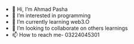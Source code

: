 - 👋 Hi, I’m Ahmad Pasha
- 👀 I’m interested in programming
- 🌱 I’m currently learning web3.O
- 💞️ I’m looking to collaborate on others learnings
- 📫 How to reach me- 03224045301

<!---
Ahmad-Pasha/Ahmad-Pasha is a ✨ special ✨ repository because its `README.md` (this file) appears on your GitHub profile.
You can click the Preview link to take a look at your changes.
--->
